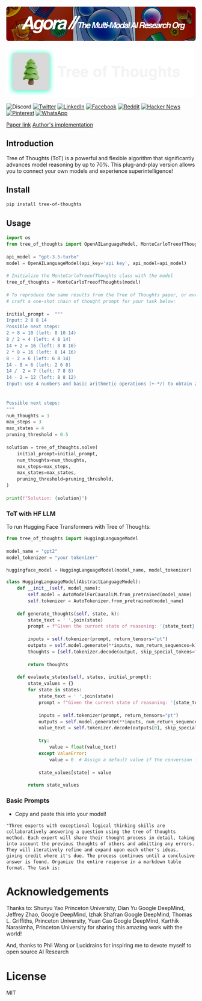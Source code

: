 [![Multi-Modality](agorabanner.png)](https://discord.gg/qUtxnK2NMf)

![Tree of Thoughts Banner](treeofthoughts.png)

![Discord](https://img.shields.io/discord/999382051935506503)
[![Twitter](https://img.shields.io/twitter/url?style=social&url=https%3A%2F%2Fgithub.com%2Fkyegomez%2Ftree-of-thoughts)](https://twitter.com/intent/tweet?text=Check%20out%20this%20amazing%20project%20on%20improving%20AI%20reasoning%20-%20Tree%20of%20Thoughts!%20https://github.com/kyegomez/tree-of-thoughts)
[![LinkedIn](https://img.shields.io/badge/Share-LinkedIn-blue?style=social&logo=linkedin)](https://www.linkedin.com/sharing/share-offsite/?url=https%3A%2F%2Fgithub.com%2Fkyegomez%2Ftree-of-thoughts)
[![Facebook](https://img.shields.io/badge/Share-Facebook-blue?style=social&logo=facebook)](https://www.facebook.com/sharer/sharer.php?u=https%3A%2F%2Fgithub.com%2Fkyegomez%2Ftree-of-thoughts)
[![Reddit](https://img.shields.io/badge/Share-Reddit-orange?style=social&logo=reddit)](https://www.reddit.com/submit?url=https%3A%2F%2Fgithub.com%2Fkyegomez%2Ftree-of-thoughts&title=Check%20out%20this%20amazing%20project%20on%20improving%20AI%20reasoning%20-%20Tree%20of%20Thoughts%21)
[![Hacker News](https://img.shields.io/badge/Share-Hacker%20News-orange?style=social&logo=y-combinator)](https://news.ycombinator.com/submitlink?u=https%3A%2F%2Fgithub.com%2Fkyegomez%2Ftree-of-thoughts&t=Check%20out%20this%20amazing%20project%20on%20improving%20AI%20reasoning%20-%20Tree%20of%20Thoughts%21)
[![Pinterest](https://img.shields.io/badge/Share-Pinterest-red?style=social&logo=pinterest)](https://pinterest.com/pin/create/button/?url=https%3A%2F%2Fgithub.com%2Fkyegomez%2Ftree-of-thoughts&media=https%3A%2F%2Fgithub.com%2Fkyegomez%2Ftree-of-thoughts%2Fraw%2Fmain%2Ftree-of-thoughts.jpeg&description=Check%20out%20this%20amazing%20project%20on%20improving%20AI%20reasoning%20-%20Tree%20of%20Thoughts%21)
[![WhatsApp](https://img.shields.io/badge/Share-WhatsApp-green?style=social&logo=whatsapp)](https://api.whatsapp.com/send?text=Check%20out%20this%20amazing%20project%20on%20improving%20AI%20reasoning%20-%20Tree%20of%20Thoughts%21%20https%3A%2F%2Fgithub.com%2Fkyegomez%2Ftree-of-thoughts)


[Paper link](https://arxiv.org/pdf/2305.10601.pdf)
[Author's implementation](https://github.com/princeton-nlp/tree-of-thought-llm)

## Introduction

Tree of Thoughts (ToT) is a powerful and flexible algorithm that significantly advances model reasoning by up to 70%. This plug-and-play version allows you to connect your own models and experience superintelligence!


## Install

```bash
pip install tree-of-thoughts
```

## Usage
```python
import os
from tree_of_thoughts import OpenAILanguageModel, MonteCarloTreeofThoughts

api_model = "gpt-3.5-turbo"
model = OpenAILanguageModel(api_key='api key', api_model=api_model)

# Initialize the MonteCarloTreeofThoughts class with the model
tree_of_thoughts = MonteCarloTreeofThoughts(model)

# To reproduce the same results from the Tree of Thoughts paper, or even better,
# craft a one-shot chain of thought prompt for your task below:

initial_prompt =  """
Input: 2 8 8 14
Possible next steps:
2 + 8 = 10 (left: 8 10 14)
8 / 2 = 4 (left: 4 8 14)
14 + 2 = 16 (left: 8 8 16)
2 * 8 = 16 (left: 8 14 16)
8 - 2 = 6 (left: 6 8 14)
14 - 8 = 6 (left: 2 6 8)
14 /  2 = 7 (left: 7 8 8)
14 - 2 = 12 (left: 8 8 12)
Input: use 4 numbers and basic arithmetic operations (+-*/) to obtain 24 in 1 equation


Possible next steps:
"""
num_thoughts = 1
max_steps = 3
max_states = 4
pruning_threshold = 0.5

solution = tree_of_thoughts.solve(
    initial_prompt=initial_prompt,
    num_thoughts=num_thoughts, 
    max_steps=max_steps, 
    max_states=max_states, 
    pruning_threshold=pruning_threshold,
)

print(f"Solution: {solution}")
```


### ToT with HF LLM

To run Hugging Face Transformers with Tree of Thoughts:

```python
from tree_of_thoughts import HuggingLanguageModel

model_name = "gpt2"
model_tokenizer = "your tokenizer"

huggingface_model = HuggingLanguageModel(model_name, model_tokenizer)
```

```python
class HuggingLanguageModel(AbstractLanguageModel):
    def __init__(self, model_name):
        self.model = AutoModelForCausalLM.from_pretrained(model_name)
        self.tokenizer = AutoTokenizer.from_pretrained(model_name)

    def generate_thoughts(self, state, k):
        state_text = ' '.join(state)
        prompt = f"Given the current state of reasoning: '{state_text}', generate {k} coherent thoughts to achieve the reasoning process:"

        inputs = self.tokenizer(prompt, return_tensors="pt")
        outputs = self.model.generate(**inputs, num_return_sequences=k)
        thoughts = [self.tokenizer.decode(output, skip_special_tokens=True) for output in outputs]

        return thoughts

    def evaluate_states(self, states, initial_prompt):
        state_values = {}
        for state in states:
            state_text = ' '.join(state)
            prompt = f"Given the current state of reasoning: '{state_text}', pessimistically evaluate its value as a float between 0 and 1 based on its potential to achieve {initial_prompt}"

            inputs = self.tokenizer(prompt, return_tensors="pt")
            outputs = self.model.generate(**inputs, num_return_sequences=1)
            value_text = self.tokenizer.decode(outputs[0], skip_special_tokens=True)

            try:
                value = float(value_text)
            except ValueError:
                value = 0  # Assign a default value if the conversion fails

            state_values[state] = value

        return state_values


```


### Basic Prompts
- Copy and paste this into your model!
```
"Three experts with exceptional logical thinking skills are collaboratively answering a question using the tree of thoughts method. Each expert will share their thought process in detail, taking into account the previous thoughts of others and admitting any errors. They will iteratively refine and expand upon each other's ideas, giving credit where it's due. The process continues until a conclusive answer is found. Organize the entire response in a markdown table format. The task is:
```



# Acknowledgements

Thanks to: Shunyu Yao Princeton University, Dian Yu Google DeepMind, Jeffrey Zhao, Google DeepMind, Izhak Shafran Google DeepMind, Thomas L. Griffiths, Princeton University, Yuan Cao Google DeepMind, Karthik Narasimha, Princeton University for sharing this amazing work with the world!

And, thanks to Phil Wang or Lucidrains for inspiring me to devote myself to open source AI Research

# License
MIT